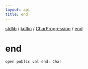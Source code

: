```yaml
---
layout: api
title: end
---
```

[stdlib](../../index.html) / [kotlin](../index.html) / [CharProgression](index.html) / [end](end.html)

# end

```
open public val end: Char
```
